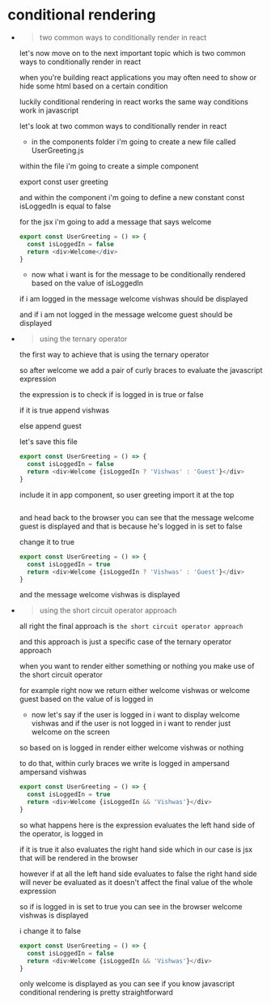# conditional rendering

- > two common ways to conditionally render in react

  let's now move on to the next important
  topic which is two common ways to conditionally render in react

  when you're building react applications
  you may often need to show or hide some html based on a certain condition

  luckily conditional rendering in react works the same way conditions work in
  javascript

  let's look at two common ways to conditionally render in react

  - in the components folder i'm going to create a new file called
    UserGreeting.js

  within the file i'm going to create a
  simple component

  export const user greeting

  and within the component i'm going to define a new constant
  const isLoggedIn is equal to false

  for the jsx i'm going to add a message
  that says welcome

  ```js
  export const UserGreeting = () => {
    const isLoggedIn = false
    return <div>Welcome</div>
  }
  ```

  - now what i want is for the message to be conditionally rendered
    based on the value of isLoggedIn

  if i am logged in the message welcome vishwas should be displayed

  and if i am not logged in the message welcome guest
  should be displayed

- > using the ternary operator

  the first way to achieve that is using the ternary operator

  so after welcome we add a pair of curly braces to evaluate the javascript expression

  the expression is to check if is logged in is true or false

  if it is true append vishwas

  else append guest

  let's save this file

  ```js
  export const UserGreeting = () => {
    const isLoggedIn = false
    return <div>Welcome {isLoggedIn ? 'Vishwas' : 'Guest'}</div>
  }
  ```

  include it in app component, so user greeting
  import it at the top

  ```js

  ```

  and head back to the browser
  you can see that the message welcome guest is displayed and that is because he's logged in is set to false

  change it to true

  ```js
  export const UserGreeting = () => {
    const isLoggedIn = true
    return <div>Welcome {isLoggedIn ? 'Vishwas' : 'Guest'}</div>
  }
  ```

  and the message welcome vishwas is
  displayed

- > using the short circuit operator approach

  all right the final approach is `the short circuit operator approach`

  and this approach is just a specific case of the ternary operator approach

  when you want to render either something or nothing you make use of the short circuit operator

  for example right now we return either welcome vishwas or welcome guest based
  on the value of is logged in

  - now let's say if the user is logged in i want to display welcome vishwas and if the user is not logged in i want to render just welcome on the screen

  so based on is logged in render either
  welcome vishwas or nothing

  to do that, within curly braces we write is logged in ampersand ampersand
  vishwas

  ```js
  export const UserGreeting = () => {
    const isLoggedIn = true
    return <div>Welcome {isLoggedIn && 'Vishwas'}</div>
  }
  ```

  so what happens here is the expression evaluates the left hand side of the
  operator, is logged in

  if it is true it also evaluates the
  right hand side which in our case is jsx that will be rendered in the browser

  however if at all the left hand side evaluates to false the right hand side
  will never be evaluated as it doesn't affect the final value of the whole expression

  so if is logged in is set to true you can see in the browser welcome
  vishwas is displayed

  i change it to false

  ```js
  export const UserGreeting = () => {
    const isLoggedIn = false
    return <div>Welcome {isLoggedIn && 'Vishwas'}</div>
  }
  ```

  only welcome is displayed as you can see if you know javascript
  conditional rendering is pretty straightforward
